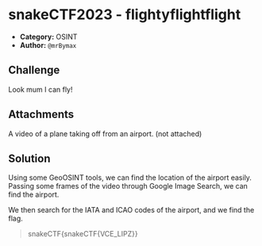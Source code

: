 # snakeCTF2023 - flightyflightflight

* **Category:** OSINT
* **Author:** `@mrBymax`

## Challenge

Look mum I can fly!

## Attachments

A video of a plane taking off from an airport. (not attached)

## Solution

Using some GeoOSINT tools, we can find the location of the airport easily.
Passing some frames of the video through Google Image Search, we can find the airport.

We then search for the IATA and ICAO codes of the airport, and we find the flag.



> snakeCTF{snakeCTF{VCE_LIPZ}}
